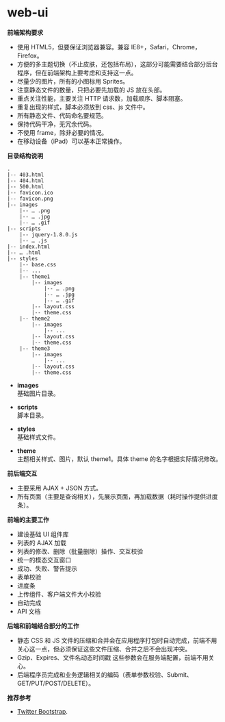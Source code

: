 web-ui
======

**前端架构要求**

* 使用 HTML5，但要保证浏览器兼容。兼容 IE8+，Safari，Chrome，Firefox。
* 方便的多主题切换（不止皮肤，还包括布局），这部分可能需要结合部分后台程序，但在前端架构上要考虑和支持这一点。
* 尽量少的图片，所有的小图标用 Sprites。
* 注意静态文件的数量，只把必要先加载的 JS 放在头部。
* 重点关注性能，主要关注 HTTP 请求数，加载顺序、脚本阻塞。
* 重复出现的样式，脚本必须放到 css、js 文件中。
* 所有静态文件、代码命名要规范。
* 保持代码干净，无冗余代码。
* 不使用 frame，除非必要的情况。
* 在移动设备（iPad）可以基本正常操作。

**目录结构说明**

    .
    |-- 403.html
    |-- 404.html
    |-- 500.html
    |-- favicon.ico
    |-- favicon.png
    |-- images
        |-- … .png
        |-- … .jpg
    	|-- … .gif
    |-- scripts
        |-- jquery-1.8.0.js
        |-- … .js
    |-- index.html
    |-- … .html
    |-- styles
        |-- base.css
        |-- ...            
        |-- theme1
        	|-- images
        		|-- … .png
        		|-- … .jpg
    			|-- … .gif
        	|-- layout.css
        	|-- theme.css
        |-- theme2
        	|-- images
        		|-- ...
        	|-- layout.css
        	|-- theme.css
        |-- theme3
        	|-- images
        		|-- ...
        	|-- layout.css
        	|-- theme.css


- **images**  
	基础图片目录。

- **scripts**  
	脚本目录。

- **styles**   
    基础样式文件。

- **theme**  
	主题相关样式、图片，默认 theme1。具体 theme 的名字根据实际情况修改。

**前后端交互**

* 主要采用 AJAX + JSON 方式。
* 所有页面（主要是查询相关），先展示页面，再加载数据（耗时操作提供进度条）。

**前端的主要工作**

* 建设基础 UI 组件库
* 列表的 AJAX 加载
* 列表的修改、删除（批量删除）操作、交互校验
* 统一的模态交互窗口
* 成功、失败、警告提示
* 表单校验
* 进度条
* 上传组件、客户端文件大小校验
* 自动完成
* API 文档

**后端和前端结合部分的工作**

* 静态 CSS 和 JS 文件的压缩和合并会在应用程序打包时自动完成，前端不用关心这一点，但必须保证这些文件压缩、合并之后不会出现冲突。
* Gzip、Expires、文件名动态时间戳 这些参数会在服务端配置，前端不用关心。
* 后端程序员完成和业务逻辑相关的编码（表单参数校验、Submit、GET/PUT/POST/DELETE）。

**推荐参考**

* [Twitter Bootstrap](http://twitter.github.com/bootstrap/index.html).









